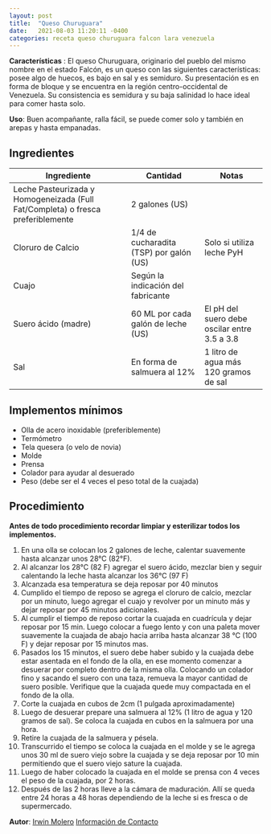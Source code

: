 ```yaml
---
layout: post
title:  "Queso Churuguara"
date:   2021-08-03 11:20:11 -0400
categories: receta queso churuguara falcon lara venezuela
---
```


**Características** : El queso Churuguara, originario del pueblo del mismo nombre en el estado Falcón, es un queso con las siguientes características: posee algo de huecos, es bajo en sal y es semiduro. Su presentación es en forma de bloque y se encuentra en la región centro-occidental de Venezuela. Su consistencia es semidura y su baja salinidad lo hace ideal para comer hasta solo.

**Uso**: Buen acompañante, ralla fácil, se puede comer solo y también en arepas y hasta empanadas.

## Ingredientes

Ingrediente | Cantidad | Notas
------------| ---------| -----
Leche Pasteurizada y Homogeneizada (Full Fat/Completa) o fresca preferiblemente | 2 galones (US) |
Cloruro de Calcio | 1/4 de cucharadita (TSP) por galón (US) | Solo si utiliza leche PyH
Cuajo | Según la indicación del fabricante | 
Suero ácido (madre) | 60 ML por cada galón de leche (US) | El pH del suero debe oscilar entre 3.5 a 3.8 
Sal | En forma de salmuera al 12% | 1 litro de agua más 120 gramos de sal 

## Implementos mínimos

- Olla de acero inoxidable (preferiblemente)
- Termómetro
- Tela quesera (o velo de novia)
- Molde
- Prensa
- Colador para ayudar al desuerado
- Peso (debe ser el 4 veces el peso total de la cuajada)

## Procedimiento

**Antes de todo procedimiento recordar limpiar y esterilizar todos los implementos.**

1. En una olla se colocan los 2 galones de leche, calentar suavemente hasta alcanzar unos 28°C (82°F). 
2. Al alcanzar los 28°C (82 F) agregar el suero ácido, mezclar bien y seguir calentando la leche hasta alcanzar los 36°C (97 F)
3. Alcanzada esa temperatura se deja reposar por 40 minutos
4. Cumplido el tiempo de reposo se agrega el cloruro de calcio, mezclar por un minuto, luego agregar el cuajo y revolver por un minuto más y dejar reposar por 45 minutos adicionales. 
5. Al cumplir el tiempo de reposo cortar la cuajada en cuadrícula y dejar reposar por 15 min. Luego colocar a fuego lento y con una paleta mover suavemente la cuajada de abajo hacia arriba hasta alcanzar 38 °C (100 F) y dejar reposar por 15 minutos mas.
6. Pasados los 15 minutos, el suero debe haber subido y la cuajada debe estar asentada en el fondo de la olla, en ese momento comenzar a desuerar por completo dentro de la misma olla. Colocando un colador fino y sacando el suero con una taza, remueva la mayor cantidad de suero posible. Verifique que la cuajada quede muy compactada en el fondo de la olla.
7. Corte la cuajada en cubos de 2cm (1 pulgada aproximadamente)
8. Luego de desuerar prepare una salmuera al 12% (1 litro de agua y 120 gramos de sal). Se coloca la cuajada en cubos en la salmuera por una hora.
9. Retire la cuajada de la salmuera y pésela.
10. Transcurrido el tiempo se coloca la cuajada en el molde y se le agrega unos 30 ml de suero viejo sobre la cuajada y se deja reposar por 10 min permitiendo que el suero viejo sature la cuajada.
11. Luego de haber colocado la cuajada en el molde se prensa con 4 veces el peso de la cuajada, por 2 horas. 
12. Después de las 2 horas lleve a la cámara de maduración. Allí se queda entre 24 horas a 48 horas dependiendo de la leche si es fresca o de supermercado.

**Autor**: [Irwin Molero](https://www.instagram.com/moleros_artisancheese/) [Información de Contacto](http://wa.link/1x4dwc)